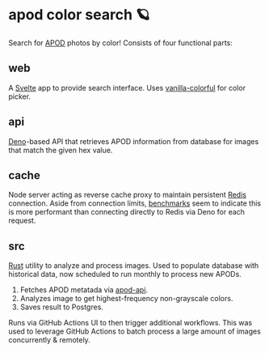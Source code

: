 # apod color search 🪐

Search for [APOD](https://apod.nasa.gov/apod/astropix.html) photos by color! Consists of four functional parts:

## web

A [Svelte](https://svelte.dev/) app to provide search interface. Uses [vanilla-colorful](https://github.com/web-padawan/vanilla-colorful) for color picker.

## api

[Deno](https://deno.land/)-based API that retrieves APOD information from database for images that match the given hex value.

## cache

Node server acting as reverse cache proxy to maintain persistent [Redis](https://redis.com/) connection. Aside from connection limits, [benchmarks](https://github.com/brycedorn/deno-node-redis-postgres-benchmarks) seem to indicate this is more performant than connecting directly to Redis via Deno for each request.

## src

[Rust](https://www.rust-lang.org/) utility to analyze and process images. Used to populate database with historical data, now scheduled to run monthly to process new APODs.

 1. Fetches APOD metatada via [apod-api](https://github.com/nasa/apod-api).
 1. Analyzes image to get highest-frequency non-grayscale colors.
 1. Saves result to Postgres.

Runs via GitHub Actions UI to then trigger additional workflows. This was used to leverage GitHub Actions to batch process a large amount of images concurrently & remotely.